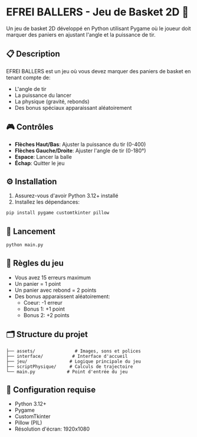 # EFREI BALLERS - Jeu de Basket 2D 🏀

Un jeu de basket 2D développé en Python utilisant Pygame où le joueur doit marquer des paniers en ajustant l'angle et la puissance de tir.

## 📋 Description

EFREI BALLERS est un jeu où vous devez marquer des paniers de basket en tenant compte de:
- L'angle de tir
- La puissance du lancer
- La physique (gravité, rebonds)
- Des bonus spéciaux apparaissant aléatoirement

## 🎮 Contrôles

- **Flèches Haut/Bas**: Ajuster la puissance du tir (0-400)
- **Flèches Gauche/Droite**: Ajuster l'angle de tir (0-180°) 
- **Espace**: Lancer la balle
- **Échap**: Quitter le jeu

## ⚙️ Installation

1. Assurez-vous d'avoir Python 3.12+ installé
2. Installez les dépendances:
```sh
pip install pygame customtkinter pillow
```

## 🚀 Lancement

```sh
python main.py
```

## 🎯 Règles du jeu

- Vous avez 15 erreurs maximum
- Un panier = 1 point
- Un panier avec rebond = 2 points
- Des bonus apparaissent aléatoirement:
  - Coeur: -1 erreur
  - Bonus 1: +1 point
  - Bonus 2: +2 points

## 🗂️ Structure du projet

```
├── assets/               # Images, sons et polices
├── interface/           # Interface d'accueil
├── jeu/                # Logique principale du jeu
├── scriptPhysique/     # Calculs de trajectoire
└── main.py            # Point d'entrée du jeu
```

## 🔧 Configuration requise

- Python 3.12+
- Pygame
- CustomTkinter
- Pillow (PIL)
- Résolution d'écran: 1920x1080
